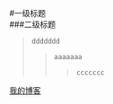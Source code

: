 #一级标题  
###二级标题
>`ddddddd`<br>
>>`aaaaaaa`<br>
>>>`ccccccc`<br>

[我的博客](http://blog.csdn.net/guodongxiaren)

